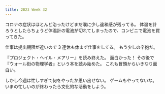 ```yaml
---
title: 2023 Week 32
---
```


コロナの症状はほとんど治ったけどまだ喉に少し違和感が残ってる。
体温を計ろうとしたらちょうど体温計の電池が切れてしまったので、コンビニで電池を買ってきた。

仕事は提出期限が近いので 3 連休も休まず仕事をしてる。
もう少しの辛抱だ。

『プロジェクト・ヘイル・メアリー』を読み終えた。
面白かった！
その後で『ウォール街の物理学者』という本を読み始めた。
これも冒頭からいきなり面白い。

しかし今週は忙しすぎて何をやったか思い出せない。
ゲームもやってないな。
いまの忙しいのが終わったら文化的な活動をしよう。
